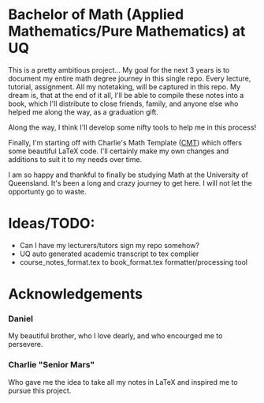 # Bachelor of Math (Applied Mathematics/Pure Mathematics) at UQ

This is a pretty ambitious project... My goal for the next 3 years is to document my entire math degree journey in this single repo. Every lecture, tutorial, assignment. All my notetaking, will be captured in this repo. My dream is, that at the end of it all, I'll be able to compile these notes into a book, which I'll distribute to close friends, family, and anyone else who helped me along the way, as a graduation gift.

Along the way, I think I'll develop some nifty tools to help me in this process!

Finally, I'm starting off with Charlie's Math Template ([CMT](https://github.com/SeniorMars/dotfiles/tree/master/latex_template)) which offers some beautiful LaTeX code. I'll certainly make my own changes and additions to suit it to my needs over time.

I am so happy and thankful to finally be studying Math at the University of Queensland. It's been a long and crazy journey to get here. I will not let the opportunty go to waste.

# Ideas/TODO:

- Can I have my lecturers/tutors sign my repo somehow?
- UQ auto generated academic transcript to tex complier
- course_notes_format.tex to book_format.tex formatter/processing tool

# Acknowledgements

### Daniel

My beautiful brother, who I love dearly, and who encourged me to persevere. 

### Charlie "Senior Mars"

Who gave me the idea to take all my notes in LaTeX and inspired me to pursue this project.
